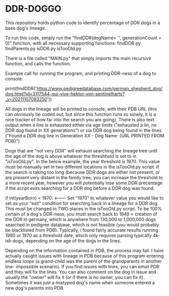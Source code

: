 # DDR-DOGGO
This repository holds python code to identify percentage of DDR dogs in a base dog's lineage.

To run this code, simply run the "findDDR(dogName= '', generationCount = 0)" function, with all necessary supporting functions:
  findDDR.py
  findParents.py
  isDDR.py
  isTooOld.py
  
There is a file called "MAIN.py" that simply imports the main recursive function, and calls the function.

Example call for running the program, and printing DDR-ness of a dog to console:

print(findDDR('https://www.pedigreedatabase.com/german_shepherd_dog/dog.html?id=3117544-qui-vive-hektor-von-sentinelharts?_v=20211107093250'))

All dogs in the lineage will be printed to console, with their PDB URL (this can obviously be coded out, but since this function runs so slowly, it is a nice tracker of how far into the search you are going). There is also text output when a line is exhausted either via age limits ("exhausted a lin, no DDR dog found in XX generations") or via DDR dog being found in the lines ("Found a DDR dog line in Generation XX - Dog Name: {URL PRINTED FROM PDB}")

Dogs that are "not very DDR" will exhaust searching the lineage tree until the age of the dog is above whatever the threshhold is set to in "isTooOld.py". In the below example, the year threshold is 1970. This value must be manually set in two different locations in the isTooOld.py script. If the search is taking too long (because DDR dogs are either not present, or are present very distant in the family tree, you can increase the threshold to a more recent year, however you will potentially lose some DDR precentage if the script exits searching for a DDR dog before a DDR dog was found.

if int(yearBorn) < 1970:   <--- Set "1970" to whatever value you would like to set as your "exit" condition for searching back in a lineage for a DDR dog. This must be changed in TWO places in the isTooOld.py script. To be 100% certain of a dog's DDR-ness, you must search back to 1949 = creation of the DDR in germany, which is anywhere from 130,000 to 1,000,000 dogs searched in pedigree database, which is not feasible (you would probably be blacklisted from PDB). Typically, i found fairly accurate results running 1980 or 1970 as a threshold date, which only requires parsing typically 4k-ish dogs, depending on the age of the dogs in the lines.

Depending on the information contained in PDB, the process may fail. I have actually caught issues with lineage in PDB because of this program entering endless loops (a grand-child was the parent of the grandparents in another line- impossible scenario). If you find issues with lines, you can email PDB and they will fix the lines. You can also comment on the dog in issue and usually the "owner" will fix it (or if there is no owner, you can fix it). Sometimes it was just a mistyped dog's name when someone entered a new dog's parents into PDB.



